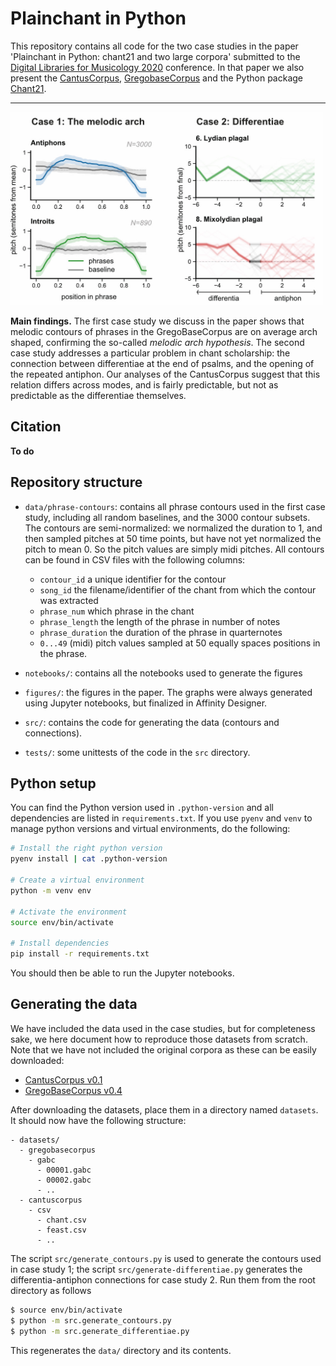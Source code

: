 Plainchant in Python
====================

This repository contains all code for the two case studies in the paper 
'Plainchant in Python: chant21 and two large corpora'
submitted to the 
[Digital Libraries for Musicology 2020](https://dlfm.web.ox.ac.uk/) conference.
In that paper we also present the 
[CantusCorpus](https://github.com/bacor/cantuscorpus), 
[GregobaseCorpus](https://github.com/bacor/gregobasecorpus) 
and the Python package [Chant21](https://github.com/bacor/chant21).

----

<img src="figures/teaser/teaser.jpg?raw=true" width="500" title="Two case studies: melodic contour and differentia-antiphon connections">

**Main findings.**
The first case study we discuss in the paper shows that melodic contours of 
phrases in the GregoBaseCorpus are on average arch shaped, confirming the 
so-called *melodic arch hypothesis*. The second case
study addresses a particular problem in chant scholarship: the connection between
differentiae at the end of psalms, and the opening of the repeated antiphon.
Our analyses of the CantusCorpus suggest that this relation differs across 
modes, and is fairly predictable, but not as predictable as the differentiae 
themselves.

Citation
--------

**To do**

Repository structure 
--------------------

- `data/phrase-contours`: contains all phrase contours used in the first case
study, including all random baselines, and the 3000 contour subsets. 
The contours are semi-normalized: we normalized the duration to 1, and then 
sampled pitches at 50 time points, but have not yet normalized the pitch to 
mean 0. So the pitch values are simply midi pitches.
All contours can be found in CSV files with the following columns:

  - `contour_id` a unique identifier for the contour
  - `song_id` the filename/identifier of the chant from which the contour was extracted
  - `phrase_num` which phrase in the chant
  - `phrase_length` the length of the phrase in number of notes
  - `phrase_duration` the duration of the phrase in quarternotes
  - `0...49` (midi) pitch values sampled at 50 equally spaces positions in the phrase.

- `notebooks/`: contains all the notebooks used to generate the figures
- `figures/`: the figures in the paper. The graphs were always generated using
Jupyter notebooks, but finalized in Affinity Designer.
- `src/`: contains the code for generating the data (contours and connections).
- `tests/`: some unittests of the code in the `src` directory.


Python setup
------------

You can find the Python version used in `.python-version` and all dependencies 
are listed in `requirements.txt`. If you use `pyenv` and `venv` to manage 
python versions and virtual environments, do the following:

```bash
# Install the right python version
pyenv install | cat .python-version

# Create a virtual environment
python -m venv env

# Activate the environment
source env/bin/activate

# Install dependencies
pip install -r requirements.txt
```

You should then be able to run the Jupyter notebooks.

Generating the data
-------------------

We have included the data used in the case studies, but for completeness sake,
we here document how to reproduce those datasets from scratch.
Note that we have not included the original corpora as these can be easily 
downloaded:

- [CantusCorpus v0.1](https://github.com/bacor/cantuscorpus/releases/tag/v0.1)
- [GregoBaseCorpus v0.4](https://github.com/bacor/gregobasecorpus/releases/tag/v0.4)

After downloading the datasets, place them in a directory named `datasets`.
It should now have the following structure:

```
- datasets/
  - gregobasecorpus
    - gabc
      - 00001.gabc
      - 00002.gabc
      - ..
  - cantuscorpus
    - csv
      - chant.csv
      - feast.csv
      - ..
```

The script `src/generate_contours.py` is used to generate the contours used in 
case study 1; the script `src/generate-differentiae.py` generates the 
differentia-antiphon connections for case study 2. Run them from the root 
directory as follows

```bash
$ source env/bin/activate
$ python -m src.generate_contours.py
$ python -m src.generate_differentiae.py
```

This regenerates the `data/` directory and its contents.